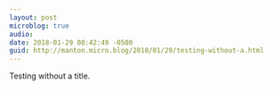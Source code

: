 ```yaml
---
layout: post
microblog: true
audio: 
date: 2018-01-29 08:42:49 -0500
guid: http://manton.micro.blog/2018/01/29/testing-without-a.html
---
```

Testing without a title.
